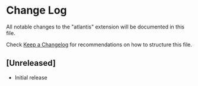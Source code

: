 # Change Log

All notable changes to the "atlantis" extension will be documented in this file.

Check [Keep a Changelog](http://keepachangelog.com/) for recommendations on how to structure this file.

## [Unreleased]

- Initial release
